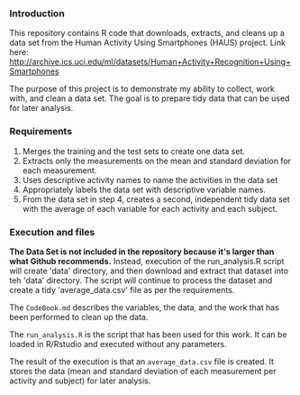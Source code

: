 ### Introduction

This repository contains R code that downloads, extracts, and cleans up a data set from the Human Activity Using Smartphones (HAUS) project. Link here: http://archive.ics.uci.edu/ml/datasets/Human+Activity+Recognition+Using+Smartphones

The purpose of this project is to demonstrate my ability to collect, work with, and clean a data set. The goal is to prepare tidy data that can be used for later analysis.

### Requirements

1. Merges the training and the test sets to create one data set.
2. Extracts only the measurements on the mean and standard deviation for each measurement.
3. Uses descriptive activity names to name the activities in the data set
4. Appropriately labels the data set with descriptive variable names.
5. From the data set in step 4, creates a second, independent tidy data set with the average of each variable for each activity and each subject.

### Execution and files

**The Data Set is not included in the repository because it's larger than what Github recommends.** Instead, execution of the run_analysis.R script will create 'data' directory, and then download and extract that dataset into teh 'data' directory. The script will continue to process the dataset and create a tidy 'average_data.csv' file as per the requirements.

The `CodeBook.md` describes the variables, the data, and the work that has been performed to clean up the data.

The `run_analysis.R` is the script that has been used for this work. It can be loaded in R/Rstudio and executed without any parameters.

The result of the execution is that an `average_data.csv` file is created. It stores the data (mean and standard deviation of each measurement per activity and subject) for later analysis.